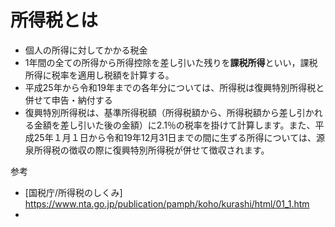 # 所得税とは
- 個人の所得に対してかかる税金
- 1年間の全ての所得から所得控除を差し引いた残りを**課税所得**といい，課税所得に税率を適用し税額を計算する。
- 平成25年から令和19年までの各年分については、所得税は復興特別所得税と併せて申告・納付する
- 復興特別所得税は、基準所得税額（所得税額から、所得税額から差し引かれる金額を差し引いた後の金額）に2.1％の税率を掛けて計算します。また、平成25年１月１日から令和19年12月31日までの間に生ずる所得については、源泉所得税の徴収の際に復興特別所得税が併せて徴収されます。

参考
- [国税庁/所得税のしくみ]
https://www.nta.go.jp/publication/pamph/koho/kurashi/html/01_1.htm
- 